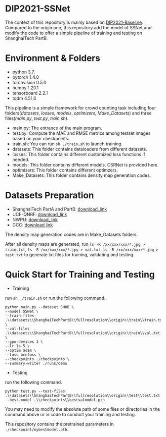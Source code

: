 # DIP2021-SSNet
The context of this repository is mainly based on [DIP2021-Baseline](https://github.com/bridgeqiqi/DIP2021-FinalPJbaseline). Compared to the origin one, this repository add the model of SSNet and modify the code to offer a simple pipeline of training and testing on ShanghaiTech PartB.

# Environment & Folders

- python 3.7.
- pytorch 1.4.0
- torchvision 0.5.0
- numpy 1.20.1
- tensorboard 2.2.1
- tqdm 4.51.0

This pipeline is a simple framework for crowd counting task including four folders(*datasets*, *losses*, *models*, *optimizers*, *Make_Datasets*) and three files(*main.py*, *test.py*, *train.sh*).

- main.py: The entrance of the main program.
- test.py: Compute the MAE and RMSE metrics among testset images based on your checkpoints.
- train.sh: You can run ```sh ./train.sh```	to launch training.
- datasets: This folder contains dataloaders from different datasets.
- losses: This folder contains different customized loss functions if needed.
- models: This folder contains different models. CSRNet is provided here.
- optimizers: This folder contains different optimzers.
- Make_Datasets: This folder contains density map generation codes.

# Datasets Preparation
- ShanghaiTech PartA and PartB: [download_link](https://pan.baidu.com/s/1nuAYslz)
- UCF-QNRF: [download_link](https://www.crcv.ucf.edu/data/ucf-qnrf/)
- NWPU: [download_link](https://mailnwpueducn-my.sharepoint.com/personal/gjy3035_mail_nwpu_edu_cn/_layouts/15/onedrive.aspx?id=%2Fpersonal%2Fgjy3035%5Fmail%5Fnwpu%5Fedu%5Fcn%2FDocuments%2F%E8%AE%BA%E6%96%87%E5%BC%80%E6%BA%90%E6%95%B0%E6%8D%AE%2FNWPU%2DCrowd&originalPath=aHR0cHM6Ly9tYWlsbndwdWVkdWNuLW15LnNoYXJlcG9pbnQuY29tLzpmOi9nL3BlcnNvbmFsL2dqeTMwMzVfbWFpbF9ud3B1X2VkdV9jbi9Fc3ViTXA0OHd3SkRpSDBZbFQ4Mk5ZWUJtWTlMMHMtRnByckJjb2FBSmtJMXJ3P3J0aW1lPXlxTUoxbF82MkVn)
- GCC: [download link](https://mailnwpueducn-my.sharepoint.com/:f:/g/personal/gjy3035_mail_nwpu_edu_cn/Eo4L82dALJFDvUdy8rBm6B0BuQk6n5akJaN1WUF1BAeKUA?e=ge2cRg)

The density map generation codes are in Make_Datasets folders.

After all density maps are generated, run ```ls -R /xx/xxx/xxx/*.jpg > train.txt```, ```ls -R /xx/xxx/xxx/*.jpg > val.txt```, ```ls -R /xx/xxx/xxx/*.jpg > test.txt``` to generate txt files for training, validating and testing.


# Quick Start for Training and Testing

- Training

run ```sh ./train.sh``` or run the following command.
```
python main.py --dataset SHHB \
--model SSNet \
--train-files .\\datasets\\ShanghaiTechPartB\\fullresolution\\origin\\train\\train.txt \
--val-files .\\datasets\\ShanghaiTechPartB\\fullresolution\\origin\\train\\val.txt \
--gpu-devices 1 \
--lr 1e-5 \
--optim adam \
--loss bceloss \
--checkpoints ./checkpoints \
--summary-writer ./runs/demo
```

- Testing

run the following command.
```
python test.py --test-files .\\datasets\\ShanghaiTechPartB\\fullresolution\\origin\\test\\test.txt --best-model .\\checkpoints\\bestvalmodel.pth
```

You may need to modify the absolute path of some files or directories in the command above or in code to conduct your training and testing.

This repository contains the pretrained parameters in `./checkpoint/mybestmodel.pth`.